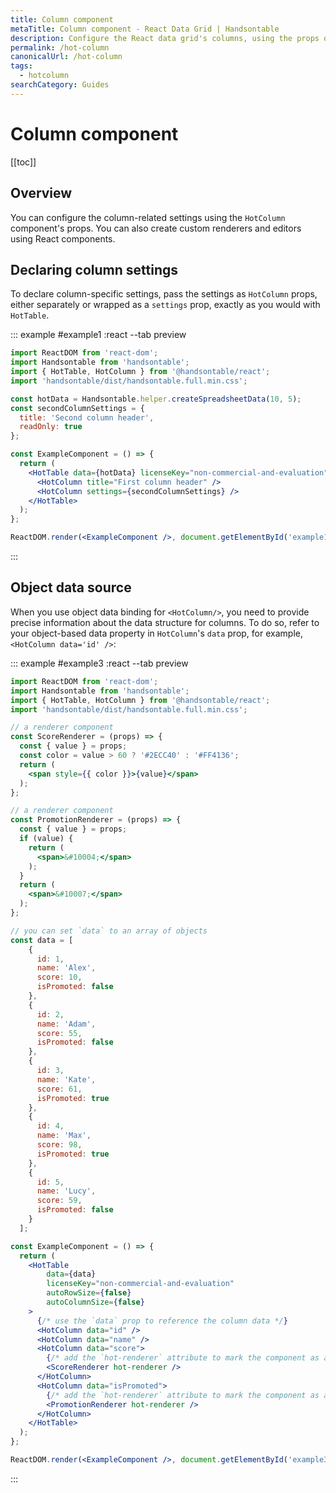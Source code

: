 ```yaml
---
title: Column component
metaTitle: Column component - React Data Grid | Handsontable
description: Configure the React data grid's columns, using the props of the "HotColumn" component. Pass your component as a custom cell editor or a custom cell renderer.
permalink: /hot-column
canonicalUrl: /hot-column
tags:
  - hotcolumn
searchCategory: Guides
---
```


# Column component

[[toc]]

## Overview

You can configure the column-related settings using the `HotColumn` component's props. You can also create custom renderers and editors using React components.

## Declaring column settings

To declare column-specific settings, pass the settings as `HotColumn` props, either separately or wrapped as a `settings` prop, exactly as you would with `HotTable`.

::: example #example1 :react --tab preview
```jsx
import ReactDOM from 'react-dom';
import Handsontable from 'handsontable';
import { HotTable, HotColumn } from '@handsontable/react';
import 'handsontable/dist/handsontable.full.min.css';

const hotData = Handsontable.helper.createSpreadsheetData(10, 5);
const secondColumnSettings = {
  title: 'Second column header',
  readOnly: true
};

const ExampleComponent = () => {
  return (
    <HotTable data={hotData} licenseKey="non-commercial-and-evaluation">
      <HotColumn title="First column header" />
      <HotColumn settings={secondColumnSettings} />
    </HotTable>
  );
};

ReactDOM.render(<ExampleComponent />, document.getElementById('example1'));
```
:::

## Object data source

When you use object data binding for `<HotColumn/>`, you need to provide precise information about the data structure for columns. To do so, refer to your object-based data property in `HotColumn`'s `data` prop, for example, `<HotColumn data='id' />`:

::: example #example3 :react --tab preview
```jsx
import ReactDOM from 'react-dom';
import Handsontable from 'handsontable';
import { HotTable, HotColumn } from '@handsontable/react';
import 'handsontable/dist/handsontable.full.min.css';

// a renderer component
const ScoreRenderer = (props) => {
  const { value } = props;
  const color = value > 60 ? '#2ECC40' : '#FF4136';
  return (
    <span style={{ color }}>{value}</span>
  );
};

// a renderer component
const PromotionRenderer = (props) => {
  const { value } = props;
  if (value) {
    return (
      <span>&#10004;</span>
    );
  }
  return (
    <span>&#10007;</span>
  );
};

// you can set `data` to an array of objects
const data = [
    {
      id: 1,
      name: 'Alex',
      score: 10,
      isPromoted: false
    },
    {
      id: 2,
      name: 'Adam',
      score: 55,
      isPromoted: false
    },
    {
      id: 3,
      name: 'Kate',
      score: 61,
      isPromoted: true
    },
    {
      id: 4,
      name: 'Max',
      score: 98,
      isPromoted: true
    },
    {
      id: 5,
      name: 'Lucy',
      score: 59,
      isPromoted: false
    }
  ];

const ExampleComponent = () => {
  return (
    <HotTable
        data={data}
        licenseKey="non-commercial-and-evaluation"
        autoRowSize={false}
        autoColumnSize={false}
    >
      {/* use the `data` prop to reference the column data */}
      <HotColumn data="id" />
      <HotColumn data="name" />
      <HotColumn data="score">
        {/* add the `hot-renderer` attribute to mark the component as a Handsontable renderer */}
        <ScoreRenderer hot-renderer />
      </HotColumn>
      <HotColumn data="isPromoted">
        {/* add the `hot-renderer` attribute to mark the component as a Handsontable renderer */}
        <PromotionRenderer hot-renderer />
      </HotColumn>
    </HotTable>
  );
};

ReactDOM.render(<ExampleComponent />, document.getElementById('example3'));
```
:::